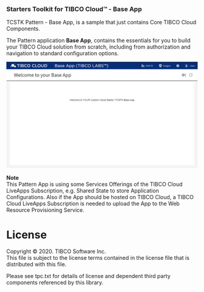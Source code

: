### Starters Toolkit for TIBCO Cloud™ - Base App
TCSTK Pattern - Base App, is a sample that just contains Core TIBCO Cloud Components.

The Pattern application **Base App**, contains the essentials for you to build your TIBCO Cloud solution from scratch, including from authorization and navigation to standard configuration options.

![alt-text](docs/img/base-app.png "Image")

**Note**<br>
This Pattern App is using some Services Offerings of the TIBCO Cloud LiveApps Subscription, e.g. Shared State to store Application Configurations.
Also if the App should be hosted on TIBCO Cloud, a TIBCO Cloud LiveApps Subscription is needed to upload the App to the Web Resource Provisioning Service.

# License
Copyright © 2020. TIBCO Software Inc.<br>
This file is subject to the license terms contained in the license file that is distributed with this file.

Please see tpc.txt for details of license and dependent third party components referenced by this library.
